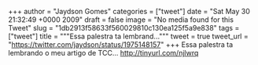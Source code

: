 
+++
author = "Jaydson Gomes"
categories = ["tweet"]
date = "Sat May 30 21:32:49 +0000 2009"
draft = false
image = "No media found for this Tweet"
slug = "1db2913f58633f560029810c130ea125f5a9e838"
tags = ["tweet"]
title = """Essa palestra ta lembrand..."""
tweet = true
tweet_url = "https://twitter.com/jaydson/status/1975148157"
+++
Essa palestra ta lembrando o meu artigo de TCC... http://tinyurl.com/njlwrq
